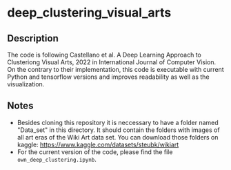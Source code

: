 # deep_clustering_visual_arts

## Description
The code is following Castellano et al. A Deep Learning Approach to Clusteriong Visual Arts, 2022 in International Journal of Computer Vision. On the contrary to their implementation, this code is executable with current Python and tensorflow versions and improves readability as well as the visualization.

## Notes
- Besides cloning this repository it is neccessary to have a folder named "Data_set" in this directory. It should contain the folders with images of all art eras of the Wiki Art data set. You can download those folders on kaggle: https://www.kaggle.com/datasets/steubk/wikiart 
- For the current version of the code, please find the file `own_deep_clustering.ipynb`.


